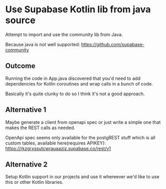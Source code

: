 
# Use Supabase Kotlin lib from java source

Attempt to import and use the community lib from Java.

Because java is not well supported: https://github.com/supabase-community

## Outcome

Running the code in App.java discovered that you'd need to add dependencies for Kotlin coroutines and wrap calls in a bunch of code.

Basically it's quite clunky to do so I think it's not a good approach.

## Alternative 1

Maybe generate a client from openapi spec or just write a simple one that makes the REST calls as needed.

OpenApi spec seems only available for the postgREST stuff which is all custom tables, available here(requires APIKEY): https://rkzgrxssutcwrauaazjz.supabase.co/rest/v1

## Alternative 2

Setup Kotlin support in our projects and use it whereever we'd like to use this or other Kotlin libraries.
